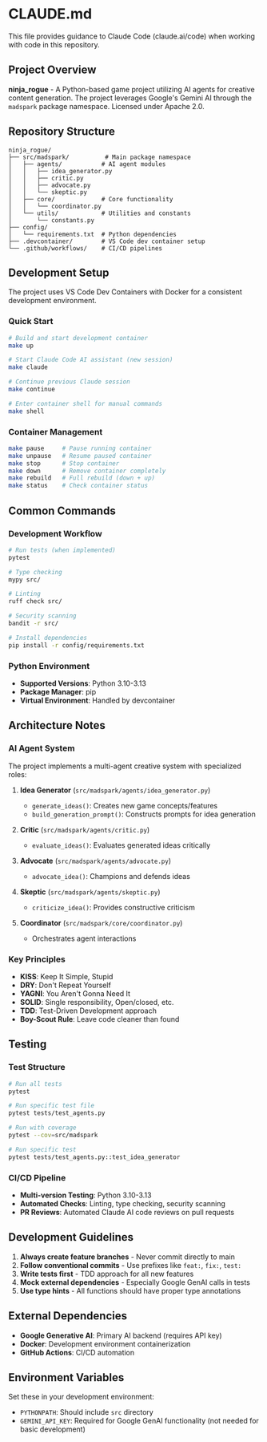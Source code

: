 # CLAUDE.md

This file provides guidance to Claude Code (claude.ai/code) when working with code in this repository.

## Project Overview

**ninja_rogue** - A Python-based game project utilizing AI agents for creative content generation. The project leverages Google's Gemini AI through the `madspark` package namespace. Licensed under Apache 2.0.

## Repository Structure

```
ninja_rogue/
├── src/madspark/          # Main package namespace
│   ├── agents/           # AI agent modules
│   │   ├── idea_generator.py
│   │   ├── critic.py
│   │   ├── advocate.py
│   │   └── skeptic.py
│   ├── core/             # Core functionality
│   │   └── coordinator.py
│   └── utils/            # Utilities and constants
│       └── constants.py
├── config/
│   └── requirements.txt  # Python dependencies
├── .devcontainer/        # VS Code dev container setup
└── .github/workflows/    # CI/CD pipelines
```

## Development Setup

The project uses VS Code Dev Containers with Docker for a consistent development environment.

### Quick Start
```bash
# Build and start development container
make up

# Start Claude Code AI assistant (new session)
make claude

# Continue previous Claude session
make continue

# Enter container shell for manual commands
make shell
```

### Container Management
```bash
make pause     # Pause running container
make unpause   # Resume paused container
make stop      # Stop container
make down      # Remove container completely
make rebuild   # Full rebuild (down + up)
make status    # Check container status
```

## Common Commands

### Development Workflow
```bash
# Run tests (when implemented)
pytest

# Type checking
mypy src/

# Linting
ruff check src/

# Security scanning
bandit -r src/

# Install dependencies
pip install -r config/requirements.txt
```

### Python Environment
- **Supported Versions**: Python 3.10-3.13
- **Package Manager**: pip
- **Virtual Environment**: Handled by devcontainer

## Architecture Notes

### AI Agent System
The project implements a multi-agent creative system with specialized roles:

1. **Idea Generator** (`src/madspark/agents/idea_generator.py`)
   - `generate_ideas()`: Creates new game concepts/features
   - `build_generation_prompt()`: Constructs prompts for idea generation

2. **Critic** (`src/madspark/agents/critic.py`)
   - `evaluate_ideas()`: Evaluates generated ideas critically

3. **Advocate** (`src/madspark/agents/advocate.py`)
   - `advocate_idea()`: Champions and defends ideas

4. **Skeptic** (`src/madspark/agents/skeptic.py`)
   - `criticize_idea()`: Provides constructive criticism

5. **Coordinator** (`src/madspark/core/coordinator.py`)
   - Orchestrates agent interactions

### Key Principles
- **KISS**: Keep It Simple, Stupid
- **DRY**: Don't Repeat Yourself  
- **YAGNI**: You Aren't Gonna Need It
- **SOLID**: Single responsibility, Open/closed, etc.
- **TDD**: Test-Driven Development approach
- **Boy-Scout Rule**: Leave code cleaner than found

## Testing

### Test Structure
```bash
# Run all tests
pytest

# Run specific test file
pytest tests/test_agents.py

# Run with coverage
pytest --cov=src/madspark

# Run specific test
pytest tests/test_agents.py::test_idea_generator
```

### CI/CD Pipeline
- **Multi-version Testing**: Python 3.10-3.13
- **Automated Checks**: Linting, type checking, security scanning
- **PR Reviews**: Automated Claude AI code reviews on pull requests

## Development Guidelines

1. **Always create feature branches** - Never commit directly to main
2. **Follow conventional commits** - Use prefixes like `feat:`, `fix:`, `test:`
3. **Write tests first** - TDD approach for all new features
4. **Mock external dependencies** - Especially Google GenAI calls in tests
5. **Use type hints** - All functions should have proper type annotations

## External Dependencies

- **Google Generative AI**: Primary AI backend (requires API key)
- **Docker**: Development environment containerization
- **GitHub Actions**: CI/CD automation

## Environment Variables

Set these in your development environment:
- `PYTHONPATH`: Should include `src` directory
- `GEMINI_API_KEY`: Required for Google GenAI functionality (not needed for basic development)